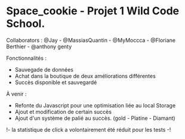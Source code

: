 # Space_cookie - Projet 1 Wild Code School.
Collaborators : @Jay - @MassiasQuantin - @MyMoccca - @Floriane Berthier - @anthony genty

Fonctionnalités : 
- Sauvegade de données
- Achat dans la boutique de deux améliorations différentes
- Succès disponible et sauvegardé


À venir : 
- Refonte du Javascript pour une optimisation liée au local Storage
- Ajout et modification de certain succès
- Ajout d'un système de palié au succès. (gold - Platine - Diamant)

!- la statistique de click a volontairement été réduit pour les tests -!
